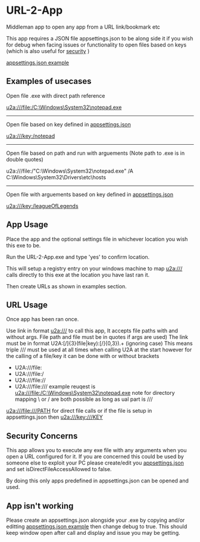 # URL-2-App
Middleman app to open any app from a URL link/bookmark etc

This app requires a JSON file appsettings.json to be along side it if you wish for debug when facing issues or functionality to open files based on keys (which is also useful for [security](https://github.com/Frooodle/URL-2-app#security-concerns) )

[appsettings.json example](https://github.com/Frooodle/URL-2-app/blob/main/appsettings.json)

## Examples of usecases

Open file .exe with direct path reference

[u2a:///file:/C:\\Windows\\System32\\notepad.exe](u2a:///file://C:/Windows/System32/notepad.exe)

------
Open file based on key defined in [appsettings.json](https://github.com/Frooodle/URL-2-app/blob/main/appsettings.json)

[u2a:///key:/notepad](u2a:///key:/notepad)

------
Open file based on path and run with arguements (Note path to .exe is in double quotes)

u2a:///file:/"C:\\Windows\\System32\\notepad.exe" /A C:\Windows\System32\Drivers\etc\hosts

------
Open file with arguements based on key defined in [appsettings.json](https://github.com/Frooodle/URL-2-app/blob/main/appsettings.json)

[u2a:///key:/leagueOfLegends](u2a:///key:/leagueOfLegends)



## App Usage
Place the app and the optional settings file in whichever location you wish this exe to be. 

Run the URL-2-App.exe and type 'yes' to confirm location.

This will setup a registry entry on your windows machine to map [u2a:///](u2a:///) calls directly to this exe at the location you have last ran it.

Then create URLs as shown in examples section.

## URL Usage
Once app has been ran once.

Use link in format [u2a:///](u2a:///) to call this app, It accepts file paths with and without args. File path and file must be in quotes if args are used)
The link must be in format U2A:[/]{3}(file|key):[/]{0,3}).+  (ignoring case)
This means triple /// must be used at all times when calling U2A at the start however for the calling of a file/key it can be done with or without brackets
* U2A:///file:
* U2A:///file:/
* U2A:///file://
* U2A:///file:///
example reuqest is [u2a:///file:/C:\\Windows\\System32\\notepad.exe](u2a:///file:/C:\\Windows\\System32\\notepad.exe) note for directory mapping \\ or / are both possible as long as ual part is ///

[u2a:///file:///PATH](u2a:///file:///PATH) for direct file calls or if the file is setup in appsettings.json then [u2a:///key:///KEY](u2a:///key:///KEY)

## Security Concerns
This app allows you to execute any exe file with any arguments when you open a URL configured for it. If you are concerned this could be used by someone else to exploit your PC please create/edit you [appsettings.json](https://github.com/Frooodle/URL-2-app/blob/main/appsettings.json) and set isDirectFileAccessAllowed to false.

By doing this only apps predefined in appsettings.json can be opened and used.

## App isn't working
Please create an appsettings.json alongside your .exe by copying and/or editting [appsettings.json example](https://github.com/Frooodle/URL-2-app/blob/main/appsettings.json) then change debug to true. This should keep window open after call and display and issue you may be getting.
